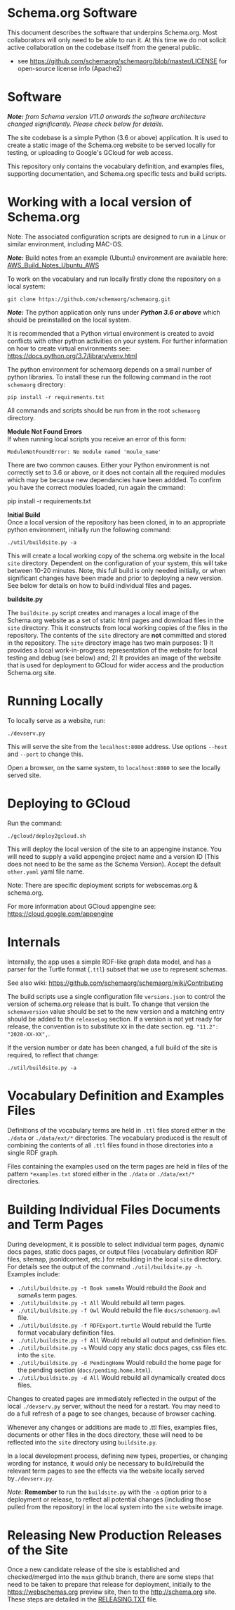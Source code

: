 
Schema.org Software
===================

This document describes the software that underpins Schema.org. Most collaborators will only need to be able to run 
it. At this time we do not solicit active collaboration on the codebase itself from the general public.

* see https://github.com/schemaorg/schemaorg/blob/master/LICENSE for open-source license info (Apache2)

Software 
========

*__Note:__ from Schema version V11.0 onwards the software architecture changed significantly. Please check below for details.*

The site codebase is a simple Python (3.6 or above) application. It is used to create a static image of the Schema.org website to be served locally for testing, or uploading to Google's GCloud for web access.

This repository only contains the vocabulary definition, and examples files, supporting documentation, and Schema.org specific tests and build scripts.

Working with a local version of Schema.org
==========================================

Note: The associated configuration scripts are designed to run in a Linux or similar environment, including MAC-OS. 

**_Note:_** Build notes from an example (Ubuntu) environment are available here: [AWS_Build_Notes_Ubuntu_AWS](AWS_Build_Notes_Ubuntu_AWS)

To work on the vocabulary and run locally firstly clone the repository on a local system:

    git clone https://github.com/schemaorg/schemaorg.git
    

**_Note:_** The python application only runs under **_Python 3.6 or above_** which should be preinstalled on the local system.

It is recommended that a Python virtual environment is created to avoid conflicts with other python activities on your system. For further information on how to create virtual environments see: https://docs.python.org/3.7/library/venv.html


The python environment for schemaorg depends on a small number of python libraries. To install these run the following command in the root `schemaorg` directory:

    pip install -r requirements.txt

All commands and scripts should be run from in the root `schemaorg` directory.

**Module Not Found Errors**  
If when running local scripts you receive an error of this form: 

    ModuleNotFoundError: No module named 'moule_name'  

There are two common causes. Either your Python environment is not correctly set to 3.6 or above, or it does not contain all the required modules which may be because new dependancies have been addded.  To confirm you have the correct modules loaded, run again the cmmand: 

   pip install -r requirements.txt

**Initial Build**  
Once a local version of the repository has been cloned, in to an appropriate python environment, initially run the following command:
    
    ./util/buildsite.py -a

This will create a local working copy of the schema.org website in the local `site` directory. Dependent on the configuration of your system, this will take between 10-20 minutes. Note, this full build is only needed initially, or when significant changes have been made and prior to deploying a new version.  See below for details on how to build individual files and pages.

**buildsite.py**

The `buildsite.py` script creates and manages a local image of the Schema.org website as a set of static html pages and download files in the `site` directory. This it constructs from local working copies of the files in the repository. The contents of the `site` directory are **not** committed and stored in the repository.  The `site` directory image has two main purposes: 1) It provides a local work-in-progress representation of the website for local testing and debug (see below) and; 2) It provides an image of the website that is used for deployment to GCloud for wider access and the production Schema.org site.

Running Locally
===============

To locally serve as a website, run:

`./devserv.py`  

This will serve the site from the `localhost:8080` address. Use options `--host` and `--port` to change this.

Open a browser, on the same system, to `localhost:8080` to see the locally served site.

Deploying to GCloud
===================

Run the command:

    ./gcloud/deploy2gcloud.sh
    
This will deploy the local version of the site to an appengine instance.  You will need to supply a valid appengine project name and a version ID (This does not need to be the same as the Schema Version).  Accept the default `other.yaml` yaml file name.

Note: There are specific deployment scripts for webscemas.org & schema.org.

For more information about GCloud appengine see: https://cloud.google.com/appengine

Internals
=========

Internally, the app uses a simple RDF-like graph data model, and has a parser for 
the Turtle format (`.ttl`) subset that we use to represent schemas. 

See also wiki: https://github.com/schemaorg/schemaorg/wiki/Contributing

The build scripts use a single configuration file `versions.json` to control the version of schema.org release that is built.  To change that version the `schemaversion` value should be set to the new version and a matching entry should be added to the `releaseLog` section.  If a version is not yet ready for release, the convention is to substitute `XX` in the date section.  eg. `"11.2": "2020-XX-XX",`.

If the version number or date has been changed, a full build of the site is required, to reflect that change:
    
    ./util/buildsite.py -a

Vocabulary Definition and Examples Files
========================================

Definitions of the vocabulary terms are held in `.ttl` files stored either in the `./data` or `./data/ext/*` directories.  The vocabulary produced is the result of combining the contents of all `.ttl` files found in those directories into a single RDF graph.

Files containing the examples used on the term pages are held in files of the pattern `*examples.txt` stored either in the `./data` or `./data/ext/*` directories. 

Building Individual Files Documents and Term Pages
==================================================

During development, it is possible to select individual term pages, dynamic docs pages, static docs pages, or output files (vocabulary definition RDF files, sitemap, jsonldcontext, etc.) for rebuilding in the local `site` directory.  
For details see the output of the command `./util/buildsite.py -h`.  Examples include:

* `./util/buildsite.py -t Book sameAs`  Would rebuild the *Book* and *sameAs* term pages.
* `./util/buildsite.py -t All`  Would rebuild all term pages.
* `./util/buildsite.py -f Owl` Would rebuild the file `docs/schemaorg.owl` file.
* `./util/buildsite.py -f RDFExport.turtle` Would rebuild the Turtle format vocabulary definition files.
* `./util/buildsite.py -f All` Would rebuild all output and definition files.
* `./util/buildsite.py -s` Would copy any static docs pages, css files etc. into the `site`.
* `./util/buildsite.py -d PendingHome` Would rebuild the home page for the pending section (`docs/pending.home.html`).
* `./util/buildsite.py -d All` Would rebuild all dynamically created docs files.

Changes to created pages are immediately reflected in the output of the local `./devserv.py` server, without the need for a restart. You may need to do a full refresh of a page to see changes, because of browser caching.

Whenever any changes or additions are made to .ttl files, examples files, documents or other files in the docs directory, these will need to be reflected into the `site` directory using `buildsite.py`. 

In a local development process, defining new types, properties, or changing wording for instance, it would only be necessary to build/rebuild the relevant term pages to see the effects via the website locally served by`./devserv.py`.

_Note:_ **Remember** to run the `buildsite.py` with the `-a` option prior to a deployment or release, to reflect all potential changes (including those pulled from the repository) in the local system into the `site` website image.

Releasing New Production Releases of the Site
=============================================

Once a new candidate release of the site is established and checked/merged into the `main` github branch, there are some steps that need to be taken to prepare that release for deployment, initially to the https://webschemas.org preview site, then to the http://schema.org site.  These steps are detailed in the [RELEASING.TXT](RELEASING.TXT) file.
